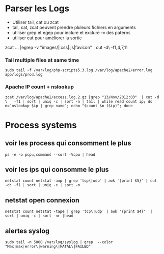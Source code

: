 

# Parser les Logs

  * Utiliser tail, cat ou zcat 
  * tail, cat, zcat peuvent prendre pluleurs fichiers en arguments
  * utiliser grep et egep pour inclure et exclure -v des paterns
  * utiliser cut pour améliorer la sortie
  

zcat ...  |egrep -v  "images/|.css|.js|favicon" | cut -d\  -f1,4,7,11

### Tail multiple files at same time
    
    sudo tail -f /var/log/php-scripts5.3.log /var/log/apache2/error.log app/logs/prod.log

### Apache IP count + nslookup
    
    zcat /var/log/apache2/access.log.2.gz |grep "13/Nov/2012:03"  | cut -d \   -f1 | sort | uniq -c | sort -n | tail | while read count ip; do n=`nslookup $ip | grep name`; echo "$count $n ($ip)"; done


# Process systems

## voir les process qui consomment le plus 
    
    ps -e -o pcpu,command --sort -%cpu | head
 
## voir les ips qui consomme le plus 
    
    netstat count netstat -anp | grep 'tcp\|udp' | awk '{print $5}' | cut -d: -f1 | sort | uniq -c | sort -n

## netstat open connexion
    
    netstat count netstat -tape | grep 'tcp\|udp' | awk '{print $4}'  | sort | uniq -c | sort -nr |head

## alertes syslog
    
    sudo tail -n 5000 /var/log/syslog | grep  --color "Max|max|error\|warning\|FATAL\|FAILED"




